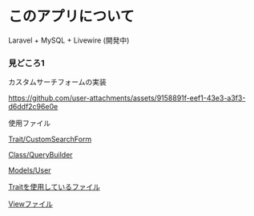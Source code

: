 # このアプリについて

Laravel + MySQL + Livewire (開発中)

### 見どころ1

カスタムサーチフォームの実装

https://github.com/user-attachments/assets/9158891f-eef1-43e3-a3f3-d6ddf2c96e0e

使用ファイル

[Trait/CustomSearchForm](https://github.com/user92085523/shop/blob/test/app/MyHelper/Trait/CustomSearchForm.php, "CustomSearchForm.php")

[Class/QueryBuilder](https://github.com/user92085523/shop/blob/test/app/MyHelper/Class/QueryBuilder.php, "QueryBuilder.php")

[Models/User](https://github.com/user92085523/shop/blob/test/app/Models/User.php, "User.php")

[Traitを使用しているファイル](https://github.com/user92085523/shop/blob/test/app/Livewire/Admin/User/Index.php, "Index.php")

[Viewファイル](https://github.com/user92085523/shop/blob/test/resources/views/livewire/admin/user/index.blade.php, "Index.blade.php")
